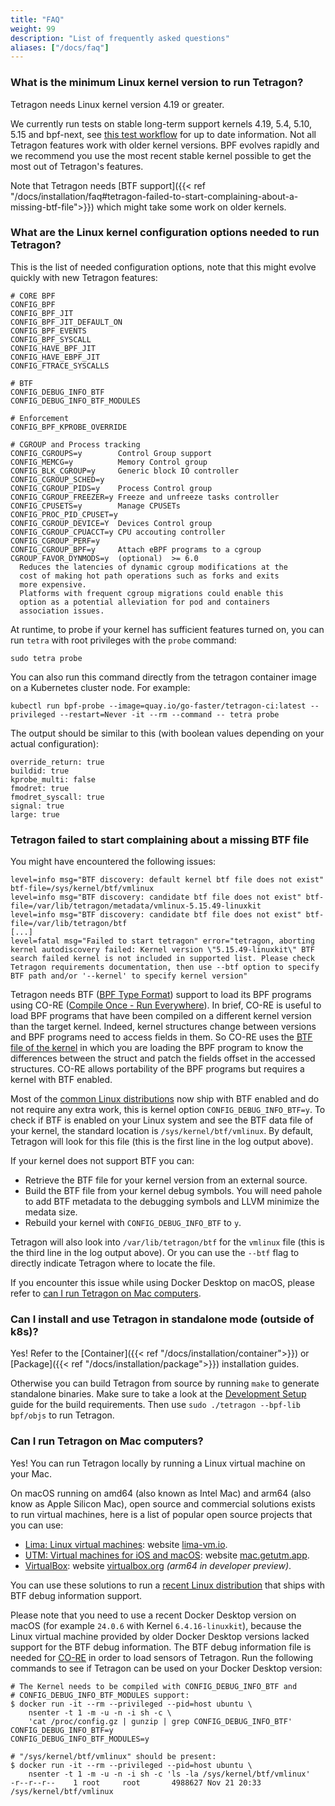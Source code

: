```yaml
---
title: "FAQ"
weight: 99
description: "List of frequently asked questions"
aliases: ["/docs/faq"]
---
```


### What is the minimum Linux kernel version to run Tetragon?

Tetragon needs Linux kernel version 4.19 or greater.

We currently run tests on stable long-term support kernels 4.19, 5.4, 5.10,
5.15 and bpf-next, see [this test workflow](https://github.com/go-faster/tetragon/actions/workflows/vmtests.yml)
for up to date information. Not all Tetragon features work with older kernel
versions. BPF evolves rapidly and we recommend you use the most recent stable
kernel possible to get the most out of Tetragon's features.

Note that Tetragon needs [BTF support]({{< ref "/docs/installation/faq#tetragon-failed-to-start-complaining-about-a-missing-btf-file">}})
which might take some work on older kernels.

### What are the Linux kernel configuration options needed to run Tetragon?

This is the list of needed configuration options, note that this might evolve
quickly with new Tetragon features:

```
# CORE BPF
CONFIG_BPF
CONFIG_BPF_JIT
CONFIG_BPF_JIT_DEFAULT_ON
CONFIG_BPF_EVENTS
CONFIG_BPF_SYSCALL
CONFIG_HAVE_BPF_JIT
CONFIG_HAVE_EBPF_JIT
CONFIG_FTRACE_SYSCALLS

# BTF
CONFIG_DEBUG_INFO_BTF
CONFIG_DEBUG_INFO_BTF_MODULES

# Enforcement
CONFIG_BPF_KPROBE_OVERRIDE

# CGROUP and Process tracking
CONFIG_CGROUPS=y        Control Group support
CONFIG_MEMCG=y          Memory Control group
CONFIG_BLK_CGROUP=y     Generic block IO controller
CONFIG_CGROUP_SCHED=y
CONFIG_CGROUP_PIDS=y    Process Control group
CONFIG_CGROUP_FREEZER=y Freeze and unfreeze tasks controller
CONFIG_CPUSETS=y        Manage CPUSETs
CONFIG_PROC_PID_CPUSET=y
CONFIG_CGROUP_DEVICE=Y  Devices Control group
CONFIG_CGROUP_CPUACCT=y CPU accouting controller
CONFIG_CGROUP_PERF=y
CONFIG_CGROUP_BPF=y     Attach eBPF programs to a cgroup
CGROUP_FAVOR_DYNMODS=y  (optional)  >= 6.0
  Reduces the latencies of dynamic cgroup modifications at the
  cost of making hot path operations such as forks and exits
  more expensive.
  Platforms with frequent cgroup migrations could enable this
  option as a potential alleviation for pod and containers
  association issues.
```

At runtime, to probe if your kernel has sufficient features turned on, you can
run `tetra` with root privileges with the `probe` command:

```shell
sudo tetra probe
```

You can also run this command directly from the tetragon container image on a
Kubernetes cluster node. For example:

```shell
kubectl run bpf-probe --image=quay.io/go-faster/tetragon-ci:latest --privileged --restart=Never -it --rm --command -- tetra probe
```

The output should be similar to this (with boolean values depending on your
actual configuration):

```
override_return: true
buildid: true
kprobe_multi: false
fmodret: true
fmodret_syscall: true
signal: true
large: true
```

### Tetragon failed to start complaining about a missing BTF file

You might have encountered the following issues:
```
level=info msg="BTF discovery: default kernel btf file does not exist" btf-file=/sys/kernel/btf/vmlinux
level=info msg="BTF discovery: candidate btf file does not exist" btf-file=/var/lib/tetragon/metadata/vmlinux-5.15.49-linuxkit
level=info msg="BTF discovery: candidate btf file does not exist" btf-file=/var/lib/tetragon/btf
[...]
level=fatal msg="Failed to start tetragon" error="tetragon, aborting kernel autodiscovery failed: Kernel version \"5.15.49-linuxkit\" BTF search failed kernel is not included in supported list. Please check Tetragon requirements documentation, then use --btf option to specify BTF path and/or '--kernel' to specify kernel version"
```

Tetragon needs BTF ([BPF Type Format](https://www.kernel.org/doc/html/latest/bpf/btf.html))
support to load its BPF programs using CO-RE ([Compile Once - Run Everywhere](https://nakryiko.com/posts/bpf-core-reference-guide/)).
In brief, CO-RE is useful to load BPF programs that have been compiled on a
different kernel version than the target kernel. Indeed, kernel structures
change between versions and BPF programs need to access fields in them. So
CO-RE uses the [BTF file of the kernel](https://nakryiko.com/posts/btf-dedup/)
in which you are loading the BPF program to know the differences between the
struct and patch the fields offset in the accessed structures. CO-RE allows
portability of the BPF programs but requires a kernel with BTF enabled.

Most of the [common Linux distributions](https://github.com/libbpf/libbpf#bpf-co-re-compile-once--run-everywhere)
now ship with BTF enabled and do not require any extra work, this is kernel
option `CONFIG_DEBUG_INFO_BTF=y`. To check if BTF is enabled on your Linux
system and see the BTF data file of your kernel, the standard location is
`/sys/kernel/btf/vmlinux`. By default, Tetragon will look for this file (this
is the first line in the log output above).

If your kernel does not support BTF you can:
- Retrieve the BTF file for your kernel version from an external source.
- Build the BTF file from your kernel debug symbols. You will need pahole to
  add BTF metadata to the debugging symbols and LLVM minimize the medata size.
- Rebuild your kernel with `CONFIG_DEBUG_INFO_BTF` to `y`.

Tetragon will also look into `/var/lib/tetragon/btf` for the `vmlinux` file
(this is the third line in the log output above). Or you can use the `--btf`
flag to directly indicate Tetragon where to locate the file.

If you encounter this issue while using Docker Desktop on macOS, please refer
to [can I run Tetragon on Mac computers](#can-i-run-tetragon-on-mac-computers).

### Can I install and use Tetragon in standalone mode (outside of k8s)?

Yes! Refer to the [Container]({{< ref "/docs/installation/container">}}) or
[Package]({{< ref "/docs/installation/package">}}) installation guides.

Otherwise you can build Tetragon from source by running `make` to generate standalone
binaries.
Make sure to take a look at the [Development Setup](/docs/contribution-guide/development-setup/)
guide for the build requirements. Then use `sudo ./tetragon --bpf-lib bpf/objs`
to run Tetragon.

### Can I run Tetragon on Mac computers?

Yes! You can run Tetragon locally by running a Linux virtual machine on your
Mac.

On macOS running on amd64 (also known as Intel Mac) and arm64 (also know as
Apple Silicon Mac), open source and commercial solutions exists to run virtual
machines, here is a list of popular open source projects that you can use:
- [Lima: Linux virtual machines](https://github.com/lima-vm/lima): website
  [lima-vm.io](https://lima-vm.io/).
- [UTM: Virtual machines for iOS and macOS](https://github.com/utmapp/UTM):
  website [mac.getutm.app](https://mac.getutm.app/).
- [VirtualBox](https://www.virtualbox.org/browser): website
  [virtualbox.org](https://www.virtualbox.org/) _(arm64 in developer preview)_.

You can use these solutions to run a [recent Linux distribution](https://github.com/libbpf/libbpf#bpf-co-re-compile-once--run-everywhere)
that ships with BTF debug information support.

Please note that you need to use a recent Docker Desktop version on macOS (for example `24.0.6`
with Kernel `6.4.16-linuxkit`), because the Linux
virtual machine provided by older Docker Desktop versions lacked support for the BTF debug information.
The BTF debug information file is needed for [CO-RE](https://nakryiko.com/posts/bpf-portability-and-co-re/)
in order to load sensors of Tetragon. Run the following commands to see if Tetragon can be used on your Docker Desktop version:

```shell
# The Kernel needs to be compiled with CONFIG_DEBUG_INFO_BTF and
# CONFIG_DEBUG_INFO_BTF_MODULES support:
$ docker run -it --rm --privileged --pid=host ubuntu \
    nsenter -t 1 -m -u -n -i sh -c \
    'cat /proc/config.gz | gunzip | grep CONFIG_DEBUG_INFO_BTF'
CONFIG_DEBUG_INFO_BTF=y
CONFIG_DEBUG_INFO_BTF_MODULES=y

# "/sys/kernel/btf/vmlinux" should be present:
$ docker run -it --rm --privileged --pid=host ubuntu \
    nsenter -t 1 -m -u -n -i sh -c 'ls -la /sys/kernel/btf/vmlinux'
-r--r--r--    1 root     root       4988627 Nov 21 20:33 /sys/kernel/btf/vmlinux
```
